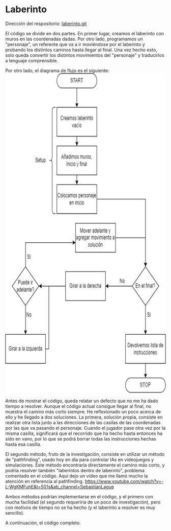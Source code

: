 # Laberinto

Dirección del respositorio: [laberinto.git](https://github.com/LeonardoLLP/laberinto)

El código se divide en dos partes. En primer lugar, creamos el laberinto con muros en las coordenadas dadas.
Por otro lado, programamos un "personaje", un referente que va a ir moviéndose por el laberinto y probando los distintos caminos hasta llegar al final.
Una vez hecho esto, solo queda convertir los distintos movimientos del "personaje" y traducirlos a lenguaje comprensible.

Por otro lado, el diagrama de flujo es el siguiente:
<br>
<img height="1000" src="https://github.com/LeonardoLLP/laberinto/blob/main/laberinth_true.drawio.png" />
<br>

Antes de mostrar el código, queda relatar un defecto que no me ha dado tiempo a resolver. Aunque el código actual consigue llegar al final, no muestra el camino más corto siempre. He reflexionado un poco acerca de ello y he llegado a dos soluciones. La primera, solución propia, consiste en realizar otra lista junto a las direcciones de las casilas de las coordenadas por las que va pasando el personaje. Cuando el jugador pase otra vez por la misma casilla, significará que el recorrido que ha hecho hasta entonces ha sido en vano, por lo que se podrá borrar todas las instrucciones hechas hasta esa casilla.

El segundo método, fruto de la investigación, consiste en utilizar un método de "pathfinding", usado hoy en día para controlar IAs en videojuegos y simulaciones. Este método encontraría directamente el camino más corto, y podría resolver también "laberintos dentro de laberinto", problema comentado en el código. Aquí dejo un vídeo que me llamó mucho la atención en referencia al pathfinding.
https://www.youtube.com/watch?v=-L-WgKMFuhE&t=501s&ab_channel=SebastianLague

Ambos métodos podrían implementarse en el código, y el primero con mucha facilidad (el segundo requeriría de un poco de investigación), pero con motivos de tiempo no se ha hecho (y el laberinto a resolver es muy sencillo).

A continuación, el código completo.


